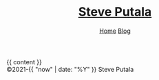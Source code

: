 ---
---

<!doctype html>
<html>
    <head>
        <meta charset="utf-8">
        <meta name="viewport" content="width=device-width, initial-scale=1">
        <meta name="keywords" content="{{ page.tags | join: ' ' | escape }}">
        <meta name="description" content="{{ page.title | strip_html | strip_newlines | escape }} - {{ page.excerpt | strip_html | strip_newlines | escape }}">
        <meta name="author" content="Steve Putala">
        <title>{{ page.title }}</title>
        <link rel="stylesheet" href="/assets/css/styles.css">
    </head>
    <body>
        <header>
            <h1><a href="/">Steve Putala</a></h1>
            <nav>
                <a href="/"{% if page.url == '/' %} class="active"{% endif %}>Home</a>
                <a href="/blog/"{% if page.url contains '/blog/' %} class="active"{% endif %}>Blog</a>
            </nav>
        </header>
        <section>
            {{ content }}
        </section>
        <footer>
            ©2021-{{ "now" | date: "%Y" }} Steve Putala
        </footer>
    </body>
</html>
